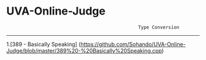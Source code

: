 # UVA-Online-Judge

                                                    Type Conversion
__________________________________________________________________________________________________________________________________

1.[389 - Basically Speaking] (https://github.com/Sohando/UVA-Online-Judge/blob/master/389%20-%20Basically%20Speaking.cpp)

